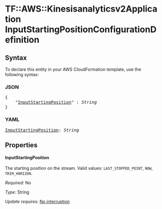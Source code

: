 # TF::AWS::Kinesisanalyticsv2Application InputStartingPositionConfigurationDefinition

## Syntax

To declare this entity in your AWS CloudFormation template, use the following syntax:

### JSON

<pre>
{
    "<a href="#inputstartingposition" title="InputStartingPosition">InputStartingPosition</a>" : <i>String</i>
}
</pre>

### YAML

<pre>
<a href="#inputstartingposition" title="InputStartingPosition">InputStartingPosition</a>: <i>String</i>
</pre>

## Properties

#### InputStartingPosition

The starting position on the stream. Valid values: `LAST_STOPPED_POINT`, `NOW`, `TRIM_HORIZON`.

_Required_: No

_Type_: String

_Update requires_: [No interruption](https://docs.aws.amazon.com/AWSCloudFormation/latest/UserGuide/using-cfn-updating-stacks-update-behaviors.html#update-no-interrupt)

